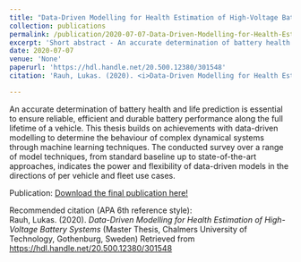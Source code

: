 ```yaml
---
title: "Data-Driven Modelling for Health Estimation of High-Voltage Battery Systems"
collection: publications
permalink: /publication/2020-07-07-Data-Driven-Modelling-for-Health-Estimation-of-High-Voltage-Battery-Systems
excerpt: 'Short abstract - An accurate determination of battery health and life prediction is essential to ensure reliable, efficient and durable battery performance along the full lifetime of a vehicle. This thesis builds on achievements with data-driven modelling to determine the behaviour of complex dynamical systems through machine learning techniques. The conducted survey over a range of model techniques, from standard baseline up to state-of-the-art approaches, indicates the power and flexibility of data-driven models in the directions of per vehicle and fleet use cases.'
date: 2020-07-07
venue: 'None'
paperurl: 'https://hdl.handle.net/20.500.12380/301548'
citation: 'Rauh, Lukas. (2020). <i>Data-Driven Modelling for Health Estimation of High-Voltage Battery Systems </i>(Master Thesis, Chalmers University of Technology, Gothenburg, Sweden) Retrieved from https://hdl.handle.net/20.500.12380/301548'

---
```

An accurate determination of battery health and life prediction is essential to ensure reliable, efficient and durable battery performance along the full lifetime of a vehicle. This thesis builds on achievements with data-driven modelling to determine the behaviour of complex dynamical systems through machine learning techniques. The conducted survey over a range of model techniques, from standard baseline up to state-of-the-art approaches, indicates the power and flexibility of data-driven models in the directions of per vehicle and fleet use cases.


Publication: [Download the final publication here!](https://hdl.handle.net/20.500.12380/301548)  


Recommended citation (APA 6th reference style):  
Rauh, Lukas. (2020). <i>Data-Driven Modelling for Health Estimation of High-Voltage Battery Systems </i>(Master Thesis, Chalmers University of Technology, Gothenburg, Sweden) Retrieved from https://hdl.handle.net/20.500.12380/301548
